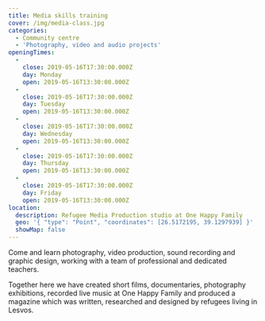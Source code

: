 ```yaml
---
title: Media skills training
cover: /img/media-class.jpg
categories:
  - Community centre
  - 'Photography, video and audio projects'
openingTimes:
  - 
    close: 2019-05-16T17:30:00.000Z
    day: Monday
    open: 2019-05-16T13:30:00.000Z
  - 
    close: 2019-05-16T17:30:00.000Z
    day: Tuesday
    open: 2019-05-16T13:30:00.000Z
  - 
    close: 2019-05-16T17:30:00.000Z
    day: Wednesday
    open: 2019-05-16T13:30:00.000Z
  - 
    close: 2019-05-16T17:30:00.000Z
    day: Thursday
    open: 2019-05-16T13:30:00.000Z
  - 
    close: 2019-05-16T17:30:00.000Z
    day: Friday
    open: 2019-05-16T13:30:00.000Z
location:
  description: Refugee Media Production studio at One Happy Family
  geo: '{ "type": "Point", "coordinates": [26.5172195, 39.1297939] }'
  showMap: false
---
```


Come and learn photography, video production, sound recording and graphic design, working with a team of professional and dedicated teachers.

Together here we have created short films, documentaries, photography exhibitions, recorded live music at One Happy Family and produced a magazine which was written, researched and designed by refugees living in Lesvos.